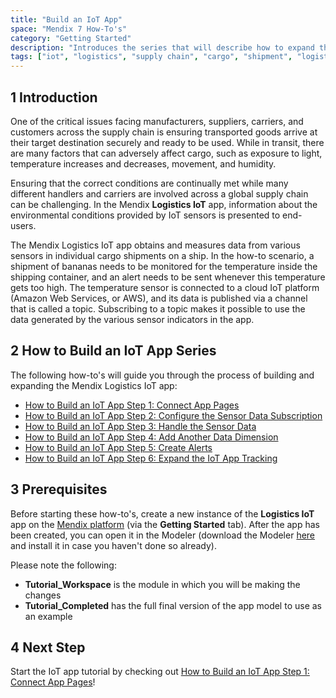 ```yaml
---
title: "Build an IoT App"
space: "Mendix 7 How-To's"
category: "Getting Started"
description: "Introduces the series that will describe how to expand the Mendix Logistics IoT app."
tags: ["iot", "logistics", "supply chain", "cargo", "shipment", "logistics", "sensor"]
---
```


## 1 Introduction

One of the critical issues facing manufacturers, suppliers, carriers, and customers across the supply chain is ensuring transported goods arrive at their target destination securely and ready to be used. While in transit, there are many factors that can adversely affect cargo, such as exposure to light, temperature increases and decreases, movement, and humidity.

Ensuring that the correct conditions are continually met while many different handlers and carriers are involved across a global supply chain can be challenging. In the Mendix **Logistics IoT** app, information about the environmental conditions provided by IoT sensors is presented to end-users.

The Mendix Logistics IoT app obtains and measures data from various sensors in individual cargo shipments on a ship. In the how-to scenario, a shipment of bananas needs to be monitored for the temperature inside the shipping container, and an alert needs to be sent whenever this temperature gets too high. The temperature sensor is connected to a cloud IoT platform (Amazon Web Services, or AWS), and its data is published via a channel that is called a topic. Subscribing to a topic makes it possible to use the data generated by the various sensor indicators in the app.

## 2 How to Build an IoT App Series

The following how-to's will guide you through the process of building and expanding the Mendix Logistics IoT app:

* [How to Build an IoT App Step 1: Connect App Pages](build-an-iot-app-1)
* [How to Build an IoT App Step 2: Configure the Sensor Data Subscription](build-an-iot-app-2)
* [How to Build an IoT App Step 3: Handle the Sensor Data](build-an-iot-app-3)
* [How to Build an IoT App Step 4: Add Another Data Dimension](build-an-iot-app-4)
* [How to Build an IoT App Step 5: Create Alerts](build-an-iot-app-5)
* [How to Build an IoT App Step 6: Expand the IoT App Tracking](build-an-iot-app-6)

## 3 Prerequisites

Before starting these how-to's, create a new instance of the **Logistics IoT** app on the [Mendix platform](https://sprintr.home.mendix.com/link/startnewproject) (via the **Getting Started** tab). After the app has been created, you can open it in the Modeler (download the Modeler [here](https://appstore.mendix.com/link/modelers) and install it in case you haven't done so already).

Please note the following:

* **Tutorial_Workspace** is the module in which you will be making the changes
* **Tutorial_Completed** has the full final version of the app model to use as an example

## 4 Next Step

Start the IoT app tutorial by checking out [How to Build an IoT App Step 1: Connect App Pages](build-an-iot-app-1)!
